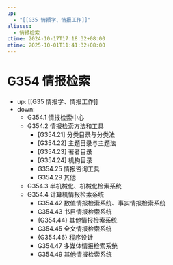 ```yaml
---
up:
  - "[[G35 情报学、情报工作]]"
aliases:
  - 情报检索
ctime: 2024-10-17T17:18:32+08:00
mtime: 2025-10-01T11:41:32+08:00
---
```


# G354 情报检索

- up: [[G35 情报学、情报工作]]
- down:
	- G354.1 情报检索中心
	- G354.2 情报检索方法和工具
		- [G354.21] 分类目录与分类法
		- [G354.22] 主题目录与主题法
		- [G354.23] 著者目录
		- [G354.24] 机构目录
		- G354.25 情报咨询工具
		- G354.29 其他
	- G354.3 半机械化、机械化检索系统
	- G354.4 计算机情报检索系统
		- G354.42 数值情报检索系统、事实情报检索系统
		- G354.43 书目情报检索系统
		- {G354.44} 其他情报检索系统
		- G354.45 全文情报检索系统
		- {G354.46} 程序设计
		- G354.47 多媒体情报检索系统
		- G354.49 其他情报检索系统
